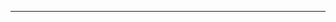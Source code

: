 <!--
CO_OP_TRANSLATOR_METADATA:
{
  "original_hash": "5bda4f2cfb3f11d2ced64f37350d8be5",
  "translation_date": "2025-08-28T20:35:06+00:00",
  "source_file": "README.md",
  "language_code": "sl"
}
-->


---

